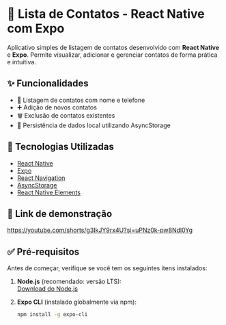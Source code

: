 # 📱 Lista de Contatos - React Native com Expo

Aplicativo simples de listagem de contatos desenvolvido com **React Native** e **Expo**. Permite visualizar, adicionar e gerenciar contatos de forma prática e intuitiva.

## ✨ Funcionalidades

- 📄 Listagem de contatos com nome e telefone  
- ➕ Adição de novos contatos  
- 🗑️ Exclusão de contatos existentes  
- 💾 Persistência de dados local utilizando AsyncStorage  

## 🚀 Tecnologias Utilizadas

- [React Native](https://reactnative.dev/)
- [Expo](https://expo.dev/)
- [React Navigation](https://reactnavigation.org/)
- [AsyncStorage](https://react-native-async-storage.github.io/async-storage/)
- [React Native Elements](https://reactnativeelements.com/)

## 📱 Link de demonstração 
https://youtube.com/shorts/g3IkJY9rx4U?si=uPNz0k-pw8Ndl0Yg

## ✅ Pré-requisitos

Antes de começar, verifique se você tem os seguintes itens instalados:

1. **Node.js** (recomendado: versão LTS):  
   [Download do Node.js](https://nodejs.org/)

2. **Expo CLI** (instalado globalmente via npm):  
   ```bash
   npm install -g expo-cli
